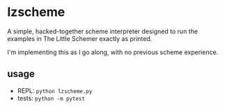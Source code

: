 # lzscheme

A simple, hacked-together scheme interpreter designed to run the examples in The Little Schemer exactly as printed.

I'm implementing this as I go along, with no previous scheme experience.

## usage

* REPL: `python lzscheme.py`
* tests: `python -m pytest`
